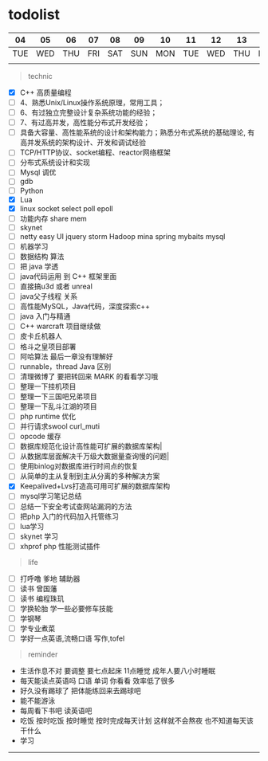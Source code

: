 # todolist

04 | 05 | 06 | 07 | 08 | 09 | 10 | 11 | 12 | 13 | 14 | 15 | 16 | 17 |
---|--- |--- |--- |--- |--- |--- |--- |--- |--- |--- |--- |--- |--- |
TUE|WED |THU |FRI |SAT |SUN |MON |TUE |WED |THU |FRI |SAT |SUN |MON |
   |    |    |    |    |    |    |    |    |    |    |    |    |    |

> technic

- [x] C++ 高质量编程
- [ ]   4、熟悉Unix/Linux操作系统原理，常用工具；
- [ ]   6、有过独立完整设计复杂系统功能的经验；
- [ ]    7、有过高并发，高性能分布式开发经验；
- [ ] 具备大容量、高性能系统的设计和架构能力；熟悉分布式系统的基础理论, 有高并发系统的架构设计、开发和调试经验
- [ ] TCP/HTTP协议、socket编程、reactor网络框架
- [ ] 分布式系统设计和实现
- [ ] Mysql 调优
- [ ] gdb
- [ ] Python
- [x] Lua
- [x] linux socket select poll epoll
- [ ] 功能内存 share mem
- [ ] skynet
- [ ] netty easy UI jquery storm Hadoop mina spring mybaits mysql
- [ ] 机器学习
- [ ] 数据结构 算法
- [ ] 把 java 学透
- [ ] java代码运用 到 C++ 框架里面
- [ ] 直接搞u3d 或者 unreal
- [ ] java父子线程 关系
- [ ] 高性能MySQL，Java代码，深度探索c++
- [ ] java 入门与精通
- [ ] C++ warcraft 项目继续做
- [ ] 皮卡丘机器人
- [ ] 格斗之皇项目部署
- [ ] 阿哈算法 最后一章没有理解好
- [ ] runnable，thread Java 区别
- [ ] 清理微博了 要把转回来 MARK 的看看学习哦
- [ ] 整理一下挂机项目
- [ ] 整理一下三国吧兄弟项目
- [ ] 整理一下乱斗江湖的项目
- [ ] php runtime 优化
- [ ] 并行请求swool curl_muti
- [ ] opcode 缓存
- [ ] 数据库规范化设计高性能可扩展的数据库架构|
- [ ] 从数据库层面解决千万级大数据量查询慢的问题|
- [ ] 使用binlog对数据库进行时间点的恢复
- [ ] 从简单的主从复制到主从分离的多种解决方案
- [x] Keepalived+Lvs打造高可用可扩展的数据库架构
- [ ] mysql学习笔记总结
- [ ] 总结一下安全考试查网站漏洞的方法
- [ ] 把php 入门的代码加入托管练习
- [ ] lua学习
- [ ] skynet 学习
- [ ] xhprof php 性能测试插件

> life

- [ ] 打呼噜 爹地 辅助器
- [ ] 读书 曾国藩
- [ ] 读书 编程珠玑
- [ ] 学换轮胎 学一些必要修车技能
- [ ] 学钢琴
- [ ] 学专业煮菜
- [ ] 学好一点英语,流畅口语 写作,tofel

> reminder

- 生活作息不对 要调整  要七点起床 11点睡觉 成年人要八小时睡眠
- 每天能读点英语吗 口语 单词 你看看 效率低了很多
- 好久没有踢球了 把体能练回来去踢球吧
- 能不能游泳
- 每周看下书吧 读英语吧
- 吃饭 按时吃饭 按时睡觉 按时完成每天计划 这样就不会熬夜 也不知道每天该干什么
- 学习

---

